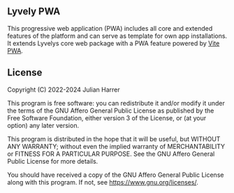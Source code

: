 ## Lyvely PWA

This progressive web application (PWA) includes all core and extended features of the platform and can serve as template 
for own app installations. It extends Lyvelys core web package with a PWA feature powered by [Vite PWA](https://vite-pwa-org.netlify.app/).

## License

Copyright (C) 2022-2024 Julian Harrer

This program is free software: you can redistribute it and/or modify
it under the terms of the GNU Affero General Public License as published by
the Free Software Foundation, either version 3 of the License, or
(at your option) any later version.

This program is distributed in the hope that it will be useful,
but WITHOUT ANY WARRANTY; without even the implied warranty of
MERCHANTABILITY or FITNESS FOR A PARTICULAR PURPOSE.  See the
GNU Affero General Public License for more details.

You should have received a copy of the GNU Affero General Public License
along with this program.  If not, see <https://www.gnu.org/licenses/>.
